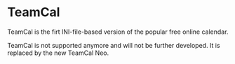 # TeamCal #
TeamCal is the firt INI-file-based version of the popular free online calendar.

TeamCal is not supported anymore and will not be further developed. It is replaced by the new TeamCal Neo.